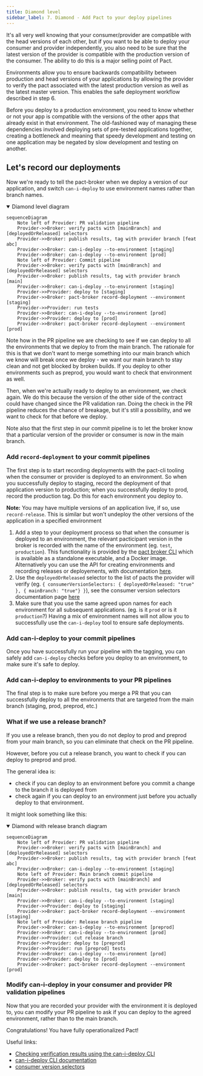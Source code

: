 ```yaml
---
title: Diamond level
sidebar_label: 7. Diamond - Add Pact to your deploy pipelines
---
```


It's all very well knowing that your consumer/provider are compatible with the head versions of each other, but if you want to be able to deploy your consumer and provider independently, you also need to be sure that the latest version of the provider is compatible with the production version of the consumer. The ability to do this is a major selling point of Pact.

Environments allow you to ensure backwards compatibility between production and head versions of your applications by allowing the provider to verify the pact associated with the latest production version as well as the latest master version. This enables the safe deployment workflow described in step 6.

Before you deploy to a production environment, you need to know whether or not your app is compatible with the versions of the other apps that already exist in that environment. The old-fashioned way of managing these dependencies involved deploying sets of pre-tested applications together, creating a bottleneck and meaning that speedy development and testing on one application may be negated by slow development and testing on another.

## Let's record our deployments

Now we're ready to tell the pact-broker when we deploy a version of our application, and switch `can-i-deploy` to use environment names rather than branch names.

<details open>
  <summary>Diamond level diagram</summary>

```mermaid
sequenceDiagram
    Note left of Provider: PR validation pipeline
    Provider->>Broker: verify pacts with [mainBranch] and [deployedOrReleased] selectors
    Provider->>Broker: publish results, tag with provider branch [feat abc]
    Provider->>Broker: can-i-deploy --to-environment [staging]
    Provider->>Broker: can-i-deploy --to-environment [prod]
    Note left of Provider: Commit pipeline
    Provider->>Broker: verify pacts with [mainBranch] and [deployedOrReleased] selectors
    Provider->>Broker: publish results, tag with provider branch [main]
    Provider->>Broker: can-i-deploy --to-environment [staging]
    Provider->>Provider: deploy to [staging]
    Provider->>Broker: pact-broker record-deployment --environment [staging]
    Provider->>Provider: run tests
    Provider->>Broker: can-i-deploy --to-environment [prod]
    Provider->>Provider: deploy to [prod]
    Provider->>Broker: pact-broker record-deployment --environment [prod]
```
</details>

Note how in the PR pipeline we are checking to see if we can deploy to all the environments that we deploy to from
the main branch. The rationale for this is that we don't want to merge something into our main branch which we know
will break once we deploy - we want our main branch to stay clean and not get blocked by broken builds.  If you
deploy to other environments such as preprod, you would want to check that environment as well.

Then, when we're actually ready to deploy to an environment, we check again. We do this because the version of the
other side of the contract could have changed since the PR validation ran.  Doing the check in the PR pipeline
reduces the chance of breakage, but it's still a possibility, and we want to check for that before we deploy.

Note also that the first step in our commit pipeline is to let the broker know that a particular version of the
provider or consumer is now in the main branch.

### Add `record-deployment` to your commit pipelines

The first step is to start recording deployments with the pact-cli tooling when the consumer or provider is deployed to an environment. So when you successfully deploy to staging, record the deployment of that application version to production; when you successfully deploy to prod, record the production tag. Do this for each environment you deploy to.

__Note:__ You may have multiple versions of an application live, if so, use `record-release`. This is similar but won't undeploy the other versions of the application in a specified environment

1. Add a step to your deployment process so that when the consumer is deployed to an environment, the relevant pacticipant version in the broker is recorded with the name of the environment (eg. `test`, `production`). This functionality is provided by the [pact broker CLI](/pact_broker/client_cli/readm#record-deployment) which is available as a standalone executable, and a Docker image. Alternatively you can use the API for creating environments and recording releases or deployements, with documentation [here](https://docs.pact.io/pact_broker/recording_deployments_and_releases#environments).
2. Use the `deployedOrReleased` selector to the list of pacts the provider will verify (eg. `{ consumerVersionSelectors: { deployedOrReleased: "true" }, { mainBranch: "true"} }`), see the consumer version selectors documentation page [here](https://docs.pact.io/pact_broker/advanced_topics/consumer_version_selectors)
3. Make sure that you use the same agreed upon names for each environment for all subsequent applications. (eg. is it `prod` or is it `production`?) Having a mix of environment names will not allow you to successfully use the `can-i-deploy` tool to ensure safe deployments.

### Add can-i-deploy to your commit pipelines

Once you have successfully run your pipeline with the tagging, you can safely add `can-i-deploy` checks before you
deploy to an environment, to make sure it's safe to deploy.

### Add can-i-deploy to environments to your PR pipelines

The final step is to make sure before you merge a PR that you can successfully deploy to all the environments that are
targeted from the main branch (staging, prod, preprod, etc.)

### What if we use a release branch?

If you use a release branch, then you do not deploy to prod and preprod from your main branch, so you can eliminate
that check on the PR pipeline.

However, before you cut a release branch, you want to check if you can deploy to preprod and prod.

The general idea is:

- check if you can deploy to an environment before you commit a change to the branch it is deployed from
- check again if you can deploy to an environment just before you actually deploy to that environment.

It might look something like this:

<details open>
  <summary>Diamond with release branch diagram</summary>

```mermaid
sequenceDiagram
    Note left of Provider: PR validation pipeline
    Provider->>Broker: verify pacts with [mainBranch] and [deployedOrReleased] selectors
    Provider->>Broker: publish results, tag with provider branch [feat abc]
    Provider->>Broker: can-i-deploy --to-environment [staging]
    Note left of Provider: Main branch commit pipeline
    Provider->>Broker: verify pacts with [mainBranch] and [deployedOrReleased] selectors
    Provider->>Broker: publish results, tag with provider branch [main]
    Provider->>Broker: can-i-deploy --to-environment [staging]
    Provider->>Provider: deploy to [staging]
    Provider->>Broker: pact-broker record-deployment --environment [staging]
    Note left of Provider: Release branch pipeline
    Provider->>Broker: can-i-deploy --to-environment [preprod]
    Provider->>Broker: can-i-deploy --to-environment [prod]
    Provider->>Provider: cut release branch
    Provider->>Provider: deploy to [preprod]
    Provider->>Provider: run [preprod] tests
    Provider->>Broker: can-i-deploy --to-environment [prod]
    Provider->>Provider: deploy to [prod]
    Provider->>Broker: pact-broker record-deployment --environment [prod]
```
</details>

### Modify can-i-deploy in your consumer and provider PR validation pipelines

Now that you are recorded your provider with the environment it is deployed to, you can modify your PR pipeline to
ask if you can deploy to the agreed environment, rather than to the main branch.

Congratulations! You have fully operationalized Pact!


Useful links:

* [Checking verification results using the can-i-deploy CLI](/pact_broker/can_i_deploy/)
* [can-i-deploy CLI documentation](/pact_broker/client_cli/readme#can-i-deploy)
* [consumer version selectors](https://docs.pact.io/pact_broker/advanced_topics/consumer_version_selectors)